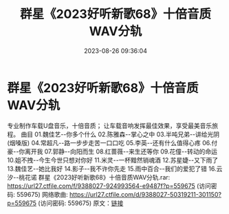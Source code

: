 ﻿---
title: 群星《2023好听新歌68》十倍音质WAV分轨
date: 2023-08-26 09:36:04
categories: WAV车载音乐、镜像
tags: 华语中文
---
# 群星《2023好听新歌68》十倍音质WAV分轨

专业制作车载U盘音乐，十倍音质；
让车载音响发挥最佳效果，享受最美音乐旅程。
曲目
01.魏佳艺--你多个什么
02.陈雅森--掌心之中
03.半吨兄弟--讲给光阴(烟嗓版)
04.常超凡--路一步步走苦一口口吃
05.李英--还有什么值得心疼
06.付豪--你离开我
07.郭静--向阳而生
08.红蔷薇--来生还等你
09.花僮--转动的命运
10.姐不拽--今生今世只想对你好
11.米灵--一杯黯然销魂酒
12.苏星婕--又下雨了
13.魏佳艺--她比我好
14.影子--我不许你先走
15.雨中百合--我们的爱犯了错
16.云汐--桃花诺
群星《2023好听新歌68》十倍音质WAV分轨.rar: https://url27.ctfile.com/f/9388027-924993564-e9487f?p=559675
(访问密码: 559675)
网络歌曲: https://url27.ctfile.com/d/9388027-50319211-301150?p=559675
(访问密码: 559675)
原文：[链接](https://blog.sina.com.cn/s/blog_1647c7e7601031396.html)